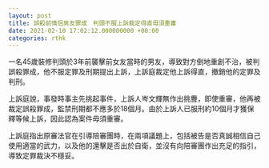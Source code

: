 ```yaml
---
layout: post
title: 誤殺前情侶男友罪成　判頭不服上訴裁定得直毋須重審
date: 2021-02-10 17:02:12.000000000 +08:00
categories: rthk
---
```


一名45歲裝修判頭於3年前襲擊前女友當時的男友，導致對方倒地重創不治，被判誤殺罪成，他不服定罪及刑期提出上訴，上訴庭裁定他上訴得直，撤銷他的定罪及判刑。

上訴庭說，事發時事主先挑起事件，上訴人岑文輝無作出挑釁，即使重審，他再被裁定誤殺罪成，監禁刑期都不應多於18個月。由於上訴人已服刑約10個月才獲保釋等候上訴，因此認為案件毋須重審。

上訴庭指出原審法官在引導陪審團時，在兩項議題上，包括被告是否真誠相信自己使用適當的武力，以及他的還擊是否出於自衛，並沒有向陪審團作出充足的指引，導致定罪裁決不穩妥。
